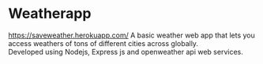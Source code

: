# Weatherapp
https://saveweather.herokuapp.com/
A basic weather web app that lets you access weathers of tons of different cities across globally.<br>
Developed using Nodejs, Express js and openweather api web services.
